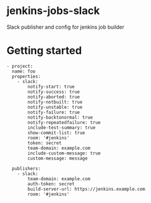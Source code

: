 # jenkins-jobs-slack

Slack publisher and config for jenkins job builder

# Getting started

    - project:
      name: foo
      properties:
        - slack:
            notify-start: true
            notify-success: true
            notify-aborted: true
            notify-notbuilt: true
            notify-unstable: true
            notify-failure: true
            notify-backtonormal: true
            notify-repeatedfailure: true
            include-test-summary: true
            show-commit-list: true
            room: '#jenkins'
            token: secret
            team-domain: example.com
            include-custom-message: true
            custom-message: message

      publishers:
        - slack:
            team-domain: example.com
            auth-token: secret
            build-server-url: https://jenkins.example.com
            room: '#jenkins'
